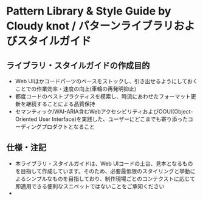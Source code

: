 # Pattern Library & Style Guide by Cloudy knot / パターンライブラリおよびスタイルガイド

## ライブラリ・スタイルガイドの作成目的

- Web UIほかコードパーツのベースをストックし、引き出せるようにしておくことでの作業効率・速度の向上(車輪の再発明抑止)
- 都度コードのベストプラクティスを模索し、時流にあわせたフォーマット更新を継続することによる品質保持
- セマンティック/WAI-ARIA含むWebアクセシビリティおよびOOUI(Object-Oriented User Interface)を実践した、ユーザーにどこまでも寄り添ったコーディングプロダクトとなること

## 仕様・注記

- 本ライブラリ・スタイルガイドは、Web UIコードの土台、見本となるものを目指して作成しています。そのため、必要最低限のスタイリングと挙動によるシンプルなものを目指しており、制作現場ごとのコンテクストに応じて即適用できる便利なスニペットではないことをご承知ください
- <!-- 本ライブラリのコード、カスタマイズや個別改変・適用は自由ですが、セマンティック/Webアクセシビリティ/OOUIといった基本観点を崩す実装になっていないかやヒューマンおよびマシンリーダブルの原則を考え続ける実装のきっかけになると幸いです
-->

